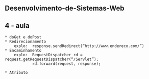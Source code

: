## Desenvolvimento-de-Sistemas-Web

## 4 - aula
    * doGet e doPost
    * Redirecionamento
		explo:  response.sendRedirect(“http://www.endereco.com/”)
    * Encaminhamento
		explo: 	RequestDispatcher rd = request.getRequestDispatcher(“/Servlet”);
				rd.forward(request, response);

    * Atributo 
	
